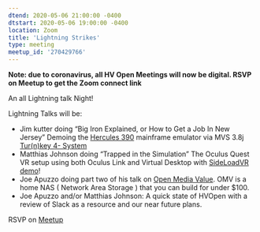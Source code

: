 ```yaml
---
dtend: 2020-05-06 21:00:00 -0400
dtstart: 2020-05-06 19:00:00 -0400
location: Zoom
title: 'Lightning Strikes'
type: meeting
meetup_id: '270429766'
---
```


**Note: due to coronavirus, all HV Open Meetings will now be
digital. RSVP on Meetup to get the Zoom connect link**

An all Lightning talk Night!

Lightning Talks will be:

- Jim kutter doing “Big Iron Explained, or How to Get a Job In New Jersey” Demoing the [Hercules 390](http://www.hercules-390.org/) mainframe emulator via MVS 3.8j [Tur(n)key 4- System](http://wotho.ethz.ch/tk4-/)
- Matthias Johnson doing “Trapped in the Simulation” The Oculus Quest VR setup using both Oculus Link and Virtual Desktop with [SideLoadVR demo](https://github.com/the-expanse/SideQuest)!
- Joe Apuzzo doing part two of his talk on [Open Media Value](https://www.openmediavault.org/). OMV is a home NAS ( Network Area Storage ) that you can build for under $100.
- Joe Apuzzo and/or Matthias Johnson: A quick state of HVOpen with a review of Slack as a resource and our near future plans.


RSVP on [Meetup](https://www.meetup.com/hvopen/events/270429766/)

